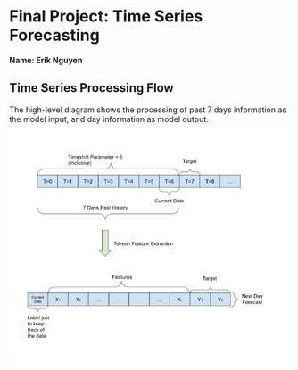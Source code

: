 # Final Project: Time Series Forecasting
**Name: Erik Nguyen**


## Time Series Processing Flow

The high-level diagram shows the processing of past 7 days information as the model input, and day information as model output.

![alt text](https://github.com/ErikNguyen20/CPSC-481-Assignments/blob/main/Final/data_processing_flow.png)
